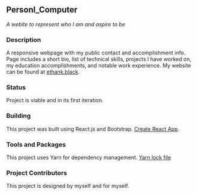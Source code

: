 ## **Personl_Computer**
*A webite to represent who I am and aspire to be*

### **Description**
A responsive webpage with my public contact and accomplishment info. Page includes a short bio, list of technical skills, projects I have worked on, my education accomplishments, and notable work experience. My website can be found at [ethank.black](https://www.ethank.black).

### **Status**
Project is viable and in its first iteration.

### **Building**
This project was built using React.js and Bootstrap. 
[Create React App](https://github.com/facebook/create-react-app).

### **Tools and Packages**
This project uses Yarn for dependency management. [Yarn lock file](yarn.lock)

### **Project Contributors**
This project is designed by myself and for myself.
